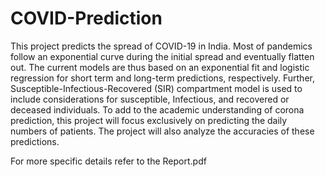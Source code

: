 # COVID-Prediction

This project predicts the spread of COVID-19 in India. Most of pandemics follow an exponential curve during the initial spread and eventually flatten out. The current models are thus based on an exponential fit and logistic regression for short term and long-term predictions, respectively. Further, Susceptible-Infectious-Recovered (SIR) compartment model is used to include considerations for susceptible, Infectious, and recovered or deceased individuals.
To add to the academic understanding of corona prediction, this project will focus exclusively on predicting the daily numbers of patients. The project will also analyze the accuracies of these predictions.

For more specific details refer to the Report.pdf

